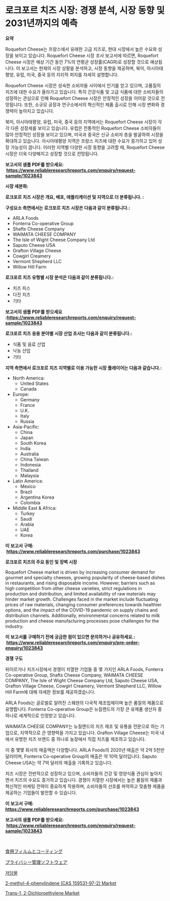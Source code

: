 <p><h1>로크포르 치즈 시장: 경쟁 분석, 시장 동향 및 2031년까지의 예측</h1></p><p><strong>요약</strong></p>
<p><p>Roquefort Cheese는 프랑스에서 유래한 고급 치즈로, 현대 시장에서 높은 수요와 성장을 보이고 있습니다. Roquefort Cheese 시장 조사 보고서에 따르면, Roquefort Cheese 시장은 예상 기간 동안 7%의 연평균 성장률(CAGR)로 성장할 것으로 예상됩니다. 이 보고서는 현재의 시장 상황을 분석하고, 시장 동향을 제공하며, 북미, 아시아태평양, 유럽, 미국, 중국 등의 지리적 퍼지를 자세히 설명합니다.</p><p>Roquefort Cheese 시장은 성숙한 소비자들 사이에서 인기를 얻고 있으며, 고품질의 치즈에 대한 수요가 올라가고 있습니다. 특히 건강식품 및 고급 식품에 대한 소비자들의 성장하는 관심으로 인해 Roquefort Cheese 시장은 안정적인 성장을 이어갈 것으로 전망됩니다. 또한, 소규모 공장과 연구소에서의 혁신적인 제품 출시로 인해 시장 변화와 경쟁력이 높아지고 있습니다.</p><p>북미, 아시아태평양, 유럽, 미국, 중국 등의 지역에서는 Roquefort Cheese 시장이 각각 다른 성장세를 보이고 있습니다. 유럽은 전통적인 Roquefort Cheese 소비자들이 많아 안정적인 성장을 보이고 있으며, 미국과 중국은 신규 소비자 층을 발굴하여 시장을 확대하고 있습니다. 아시아태평양 지역은 프랑스 치즈에 대한 수요가 증가하고 있어 성장 가능성이 큽니다. 이러한 지역별 다양한 시장 동향을 고려할 때, Roquefort Cheese 시장은 더욱 다양해지고 성장할 것으로 전망됩니다.</p></p>
<p><strong>보고서의 샘플 PDF를 받으세요: &nbsp;<a href="https://www.reliableresearchreports.com/enquiry/request-sample/1023843">https://www.reliableresearchreports.com/enquiry/request-sample/1023843</a></strong></p>
<p><strong>시장 세분화:</strong></p>
<p><strong> 로크포르 치즈 시장은 개요, 배포, 애플리케이션 및 지역으로 더 분류됩니다. :</strong></p>
<p><strong>구성요소 측면에서는 로크포르 치즈 시장은 다음과 같이 분류됩니다.:</strong></p>
<p><ul><li>ARLA Foods</li><li>Fonterra Co-operative Group</li><li>Shafts Cheese Company</li><li>WAIMATA CHEESE COMPANY</li><li>The Isle of Wight Cheese Company Ltd</li><li>Saputo Cheese USA</li><li>Grafton Village Cheese</li><li>Cowgirl Creamery</li><li>Vermont Shepherd LLC</li><li>Willow Hill Farm</li></ul></p>
<p><strong> 로크포르 치즈 유형별 시장 분석은 다음과 같이 분류됩니다.:</strong></p>
<p><ul><li>치즈 피스</li><li>다진 치즈</li><li>기타</li></ul></p>
<p><strong>보고서의 샘플 PDF를 받으세요 :<a href="https://www.reliableresearchreports.com/enquiry/request-sample/1023843">https://www.reliableresearchreports.com/enquiry/request-sample/1023843</a></strong></p>
<p><strong> 로크포르 치즈 응용 분야별 시장 산업 조사는 다음과 같이 분류됩니다.:</strong></p>
<p><ul><li>식품 및 음료 산업</li><li>낙농 산업</li><li>기타</li></ul></p>
<p><strong>지역 측면에서 로크포르 치즈 지역별로 이용 가능한 시장 플레이어는 다음과 같습니다.:</strong></p>
<p><ul>
    <li>
        North America:
        <ul>
            <li>United States</li>
            <li>Canada</li>
        </ul>
    </li>
    <li>
        Europe:
        <ul>
            <li>Germany</li>
            <li>France</li>
            <li>U.K.</li>
            <li>Italy</li>
            <li>Russia</li>
        </ul>
    </li>
    <li>
        Asia-Pacific:
        <ul>
            <li>China</li>
            <li>Japan</li>
            <li>South Korea</li>
            <li>India</li>
            <li>Australia</li>
            <li>China Taiwan</li>
            <li>Indonesia</li>
            <li>Thailand</li>
            <li>Malaysia</li>
        </ul>
    </li>
    <li>
        Latin America:
        <ul>
            <li>Mexico</li>
            <li>Brazil</li>
            <li>Argentina Korea</li>
            <li>Colombia</li>
        </ul>
    </li>
    <li>
        Middle East & Africa:
        <ul>
            <li>Turkey</li>
            <li>Saudi</li>
            <li>Arabia</li>
            <li>UAE</li>
            <li>Korea</li>
        </ul>
    </li>
    </ul></p>
<p><strong>이 보고서 구매: &nbsp;<a href="https://www.reliableresearchreports.com/purchase/1023843">https://www.reliableresearchreports.com/purchase/1023843</a></strong></p>
<p><strong>로크포르 치즈의 주요 동인 및 장벽 시장</strong></p>
<p><p>Roquefort Cheese market is driven by increasing consumer demand for gourmet and specialty cheeses, growing popularity of cheese-based dishes in restaurants, and rising disposable income. However, barriers such as high competition from other cheese varieties, strict regulations in production and distribution, and limited availability of raw materials may hinder market growth. Challenges faced in the market include fluctuating prices of raw materials, changing consumer preferences towards healthier options, and the impact of the COVID-19 pandemic on supply chains and distribution channels. Additionally, environmental concerns related to milk production and cheese manufacturing processes pose challenges for the industry.</p></p>
<p><strong>이 보고서를 구매하기 전에 궁금한 점이 있으면 문의하거나 공유하세요.: &nbsp;<a href="https://www.reliableresearchreports.com/enquiry/pre-order-enquiry/1023843">https://www.reliableresearchreports.com/enquiry/pre-order-enquiry/1023843</a></strong></p>
<p><strong>경쟁 구도</strong></p>
<p><p>뒤이르거나 치즈시장에서 경쟁이 치열한 기업들 중 몇 가지인 ARLA Foods, Fonterra Co-operative Group, Shafts Cheese Company, WAIMATA CHEESE COMPANY, The Isle of Wight Cheese Company Ltd, Saputo Cheese USA, Grafton Village Cheese, Cowgirl Creamery, Vermont Shepherd LLC, Willow Hill Farm에 대해 자세한 정보를 제공하겠습니다. </p><p>ARLA Foods는 글로벌로 알려진 스웨덴의 다국적 제조업체이며 높은 품질의 제품으로 유명합니다. Fonterra Co-operative Group은 뉴질랜드의 가장 큰 유제품 생산자 중 하나로 세계적으로 인정받고 있습니다.</p><p>WAIMATA CHEESE COMPANY는 뉴질랜드의 치즈 제조 및 유통을 전문으로 하는 기업으로, 지역적으로 큰 영향력을 가지고 있습니다. Grafton Village Cheese는 미국 내에서 유명한 치즈 브랜드 중 하나로 농장에서 직접 치즈를 제조하고 있습니다.</p><p>이 중 몇몇 회사의 매출액은 다양합니다. ARLA Foods의 2020년 매출은 약 2억 5천만 달러이며, Fonterra Co-operative Group의 매출은 약 10억 달러입니다. Saputo Cheese USA는 약 7억 달러의 매출을 기록하고 있습니다.</p><p>치즈 시장은 전반적으로 성장하고 있으며, 소비자들의 건강 및 영양식품 관심이 높아지면서 치즈의 수요도 증가하고 있습니다. 경쟁이 치열한 시장에서는 높은 품질의 제품과 혁신적인 마케팅 전략이 중요하게 작용하며, 소비자들의 선호를 파악하고 맞춤형 제품을 제공하는 기업들이 발전할 수 있습니다.</p></p>
<p><strong>이 보고서 구매: &nbsp; <a href="https://www.reliableresearchreports.com/purchase/1023843">https://www.reliableresearchreports.com/purchase/1023843</a></strong></p>
<p><strong>보고서의 샘플 PDF를 받으세요: &nbsp;<a href="https://www.reliableresearchreports.com/enquiry/request-sample/1023843">https://www.reliableresearchreports.com/enquiry/request-sample/1023843</a></strong><strong></strong></p>
<p>&nbsp;</p>
<p><p><a href="https://medium.com/@frankfurter35566/%E9%A3%9F%E7%94%A8%E3%83%95%E3%82%A3%E3%83%AB%E3%83%A0%E3%81%8A%E3%82%88%E3%81%B3%E3%82%B3%E3%83%BC%E3%83%86%E3%82%A3%E3%83%B3%E3%82%B0%E5%B8%82%E5%A0%B4%E3%81%AE%E8%AA%BF%E6%9F%BB%E3%83%AC%E3%83%9D%E3%83%BC%E3%83%88-%E3%81%9D%E3%81%AE%E6%AD%B4%E5%8F%B2%E3%81%8A%E3%82%88%E3%81%B32024%E5%B9%B4%E3%81%8B%E3%82%892031%E5%B9%B4%E3%81%BE%E3%81%A7%E3%81%AE%E4%BA%88%E6%B8%AC-f580618d0efe">食用フィルムとコーティング</a></p><p><a href="https://medium.com/@frankfurter35566/%E3%83%97%E3%83%A9%E3%82%A4%E3%83%90%E3%82%B7%E3%83%BC%E7%AE%A1%E7%90%86%E3%82%BD%E3%83%95%E3%83%88%E3%82%A6%E3%82%A7%E3%82%A2%E5%B8%82%E5%A0%B4-%E5%B8%82%E5%A0%B4cagr-%E5%B8%82%E5%A0%B4%E3%81%AE%E3%83%88%E3%83%AC%E3%83%B3%E3%83%89-%E3%81%8A%E3%82%88%E3%81%B3%E6%88%90%E9%95%B7%E6%88%A6%E7%95%A5%E3%81%AB%E5%AF%BE%E3%81%99%E3%82%8B%E6%B4%9E%E5%AF%9F-bd6d78c77a51">プライバシー管理ソフトウェア</a></p><p><a href="https://medium.com/@christianlarkinus/%EB%8B%B4%EB%B3%B4-%EC%8B%9C%EC%9E%A5-%EC%8B%9C%EC%9E%A5-cagr-%EC%8B%9C%EC%9E%A5-%EB%8F%99%ED%96%A5-%EB%B0%8F-%EC%84%B1%EC%9E%A5-%EC%A0%84%EB%9E%B5%EC%97%90-%EB%8C%80%ED%95%9C-%ED%86%B5%EC%B0%B0%EB%A0%A5-4c829e3090a3">저당물</a></p><p><a href="https://github.com/shotows/Market-Research-Report-List-1/blob/main/2-methyl-4-phenylindene-cas-159531-97-2-market.md">2-methyl-4-phenylindene (CAS 159531-97-2) Market</a></p><p><a href="https://github.com/beatblasta/Market-Research-Report-List-2/blob/main/trans-1-2-dichloroethylene-market.md">Trans-1, 2-Dichloroethylene Market</a></p></p>